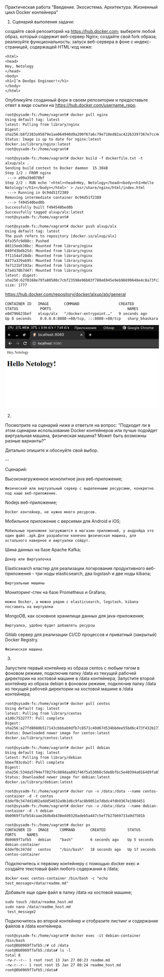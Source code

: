 Практическая работа "Введение. Экосистема. Архитектура. Жизненный цикл Docker контейнера"

1. Сценарий выполения задачи:

создайте свой репозиторий на https://hub.docker.com;
выберете любой образ, который содержит веб-сервер Nginx;
создайте свой fork образа;
реализуйте функциональность: запуск веб-сервера в фоне с индекс-страницей, содержащей HTML-код ниже:
```
<html>
<head>
Hey, Netology
</head>
<body>
<h1>I’m DevOps Engineer!</h1>
</body>
</html>
```
Опубликуйте созданный форк в своем репозитории и предоставьте ответ в виде ссылки на https://hub.docker.com/username_repo.

```
root@sysadm-fs:/home/vagrant# docker pull nginx
Using default tag: latest
latest: Pulling from library/nginx
Digest: sha256:b8f2383a95879e1ae064940d9a200f67a6c79e710ed82ac42263397367e7cc4e
Status: Image is up to date for nginx:latest
docker.io/library/nginx:latest
root@sysadm-fs:/home/vagrant#
```
```
root@sysadm-fs:/home/vagrant# docker build -f dockerfile.txt -t alxup/alx .
Sending build context to Docker daemon  15.36kB
Step 1/2 : FROM nginx
 ---> a99a39d070bf
Step 2/2 : RUN echo '<html><head>Hey, Netology</head><body><h1>Hello Netology!</h1></body></html>' > /usr/share/nginx/html/index.html
 ---> Running in 0c94d51f2389
Removing intermediate container 0c94d51f2389
 ---> f494540bed0b
Successfully built f494540bed0b
Successfully tagged alxup/alx:latest
root@sysadm-fs:/home/vagrant#
```
```
root@sysadm-fs:/home/vagrant# docker push alxup/alx
Using default tag: latest
The push refers to repository [docker.io/alxup/alx]
6fa35fc9d88c: Pushed 
80115eeb30bc: Mounted from library/nginx 
049fd3bdb25d: Mounted from library/nginx 
ff1154af28db: Mounted from library/nginx 
8477a329ab95: Mounted from library/nginx 
7e7121bf193a: Mounted from library/nginx 
67a4178b7d47: Mounted from library/nginx 
latest: digest: sha256:62f0168e79fa80500c7cbf23598e96b03f788e6945e9eb96699648e4c8a73fc3 size: 1777
```

https://hub.docker.com/repository/docker/alxup/alx/general 
```
CONTAINER ID   IMAGE       COMMAND                  CREATED          STATUS          PORTS                                   NAMES
e0d796623bef   alxup/alx   "/docker-entrypoint.…"   9 seconds ago    Up 8 seconds    0.0.0.0:8080->80/tcp, :::8080->80/tcp   sharp_bhaskara 
```
![screenshot](https://github.com/AlxUp/devops-netology/blob/master/virt-23/docker/alx.png)

2. 
Посмотрите на сценарий ниже и ответьте на вопрос: "Подходит ли в этом сценарии использование Docker контейнеров или лучше подойдет виртуальная машина, физическая машина? Может быть возможны разные варианты?"

Детально опишите и обоснуйте свой выбор.

--

Сценарий:

Высоконагруженное монолитное java веб-приложение;
```
Физический или виртуальный сервер с выделенными ресурсами, конкретно под наше веб-приложение.
```
Nodejs веб-приложение;
```
Docker контейнер, не нужно много ресурсов.
```
Мобильное приложение c версиями для Android и iOS;

```
Мобильные приложеия загружаются в магазин приложений, у андройда это один файл .apk.Для разработки конечно физическая машина, для остального наверное и виртуалки сойдут. 
```
Шина данных на базе Apache Kafka;
```
Докер или Виртуалочка
```
Elasticsearch кластер для реализации логирования продуктивного веб-приложения - три ноды elasticsearch, два logstash и две ноды kibana;
```
Виртуальные машины
```
Мониторинг-стек на базе Prometheus и Grafana;
```
можно Docker, а можно рядом с elasticsearch, logstash, kibana поставить на виртуалки
```
MongoDB, как основное хранилище данных для java-приложения;
```
Виртуалка, удобно будет добавлять ресурсы
```
Gitlab сервер для реализации CI/CD процессов и приватный (закрытый) Docker Registry.
```
Физическая машина
```
3. 
Запустите первый контейнер из образа centos c любым тэгом в фоновом режиме, подключив папку /data из текущей рабочей директории на хостовой машине в /data контейнера;
Запустите второй контейнер из образа debian в фоновом режиме, подключив папку /data из текущей рабочей директории на хостовой машине в /data контейнера;
```
root@sysadm-fs:/home/vagrant# docker pull centos
Using default tag: latest
latest: Pulling from library/centos
a1d0c7532777: Pull complete 
Digest: sha256:a27fd8080b517143cbbbab9dfb7c8571c40d67d534bbdee55bd6c473f432b177
Status: Downloaded newer image for centos:latest
docker.io/library/centos:latest

root@sysadm-fs:/home/vagrant# docker pull debian
Using default tag: latest
latest: Pulling from library/debian
bbeef03cda1f: Pull complete 
Digest: sha256:534da5794e770279c889daa891f46f5a530b0c5de8bfbc5e40394a0164d9fa87
Status: Downloaded newer image for debian:latest
docker.io/library/debian:latest
```

```
root@sysadm-fs:/home/vagrant# docker run -v /data:/data --name centos-container -d -t centos
63def0c347dd1d02addd54032a9b1d6c9fac8b9051e7dbdc4fdb9367e198d451
root@sysadm-fs:/home/vagrant# docker run -v /data:/data --name debian-container -d -t debian
0b0969f7afb54caae26db4b430edd9320adeb5a447c5ef7b27b69733a9d7501b
```
```
root@sysadm-fs:/home/vagrant# docker ps
CONTAINER ID   IMAGE     COMMAND       CREATED          STATUS          PORTS     NAMES
0b0969f7afb5   debian    "bash"        6 seconds ago    Up 5 seconds              debian-container
63def0c347dd   centos    "/bin/bash"   18 seconds ago   Up 17 seconds             centos-container
```
Подключитесь к первому контейнеру с помощью docker exec и создайте текстовый файл любого содержания в /data;
```
docker exec centos-container /bin/bash -c "echo test_message>/data/readme.md"
```
Добавьте еще один файл в папку /data на хостовой машине;
```
sudo touch /data/readme_host.md
sudo nano /data/readme_host.md
 test_message2
```
Подключитесь во второй контейнер и отобразите листинг и содержание файлов в /data контейнера.
```
root@sysadm-fs:/home/vagrant# docker exec -it debian-container /bin/bash
root@0b0969f7afb5:/# cd /data
root@0b0969f7afb5:/data# ls -l
total 8
-rw-r--r-- 1 root root 13 Jan 27 08:23 readme.md
-rw-r--r-- 1 root root 15 Jan 27 08:24 readme_host.md
root@0b0969f7afb5:/data# 
```
```
